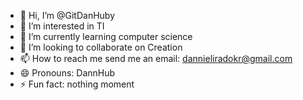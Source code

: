 - 👋 Hi, I’m @GitDanHuby
- 👀 I’m interested in TI
- 🌱 I’m currently learning computer science 
- 💞️ I’m looking to collaborate on Creation
- 📫 How to reach me send me an email: dannieliradokr@gmail.com
- 😄 Pronouns: DannHub
- ⚡ Fun fact: nothing moment

<!---
GitDanHuby/GitDanHuby is a ✨ special ✨ repository because its `README.md` (this file) appears on your GitHub profile.
You can click the Preview link to take a look at your changes.
--->
